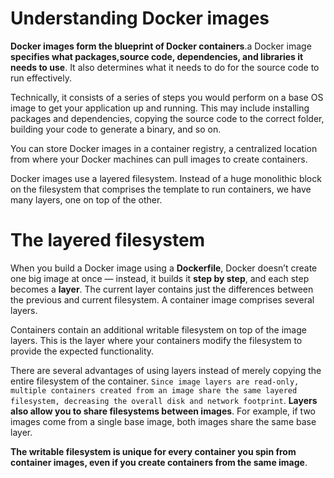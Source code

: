 # Understanding Docker images

**Docker images form the blueprint of Docker containers**.a Docker image **specifies what packages,source code, dependencies, and libraries it needs to use**. It also determines what it needs to do for the source code to run effectively.

Technically, it consists of a series of steps you would perform on a base OS image to get your application up and running. This may include installing packages and dependencies, copying the source code to the correct folder, building your code to generate a binary, and so on.

You can store Docker images in a container registry, a centralized location from where your Docker machines can pull images to create containers.

Docker images use a layered filesystem. Instead of a huge monolithic block on the filesystem that comprises the template to run containers, we have many layers, one on top of the other.

# The layered filesystem

When you build a Docker image using a **Dockerfile**, Docker doesn’t create one big image at once — instead, it builds it **step by step**, and each step becomes a **layer**. The current layer contains just the differences between the previous and current filesystem. A container image comprises several layers.

Containers contain an additional writable filesystem on top of the image layers. This is the layer where your containers modify the filesystem to provide the expected functionality.

There are several advantages of using layers instead of merely copying the entire filesystem of the container. `Since image layers are read-only, multiple containers created from an image share the same layered filesystem, decreasing the overall disk and network footprint`. **Layers also allow you to share filesystems between images**. For example, if two images come from a single base image, both images share the same base layer.

**The writable filesystem is unique for every container you spin from container images, even if you create containers from the same image**.
